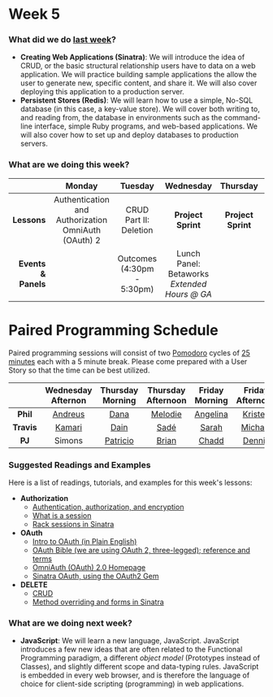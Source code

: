# Week 5

### What did we do [last week](/w04/README.md)?

- **Creating Web Applications (Sinatra)**: We will introduce the idea of CRUD, or the basic structural relationship users have to data on a web application. We will practice building sample applications the allow the user to generate new, specific content, and share it. We will also cover deploying this application to a production server.
- **Persistent Stores (Redis)**: We will learn how to use a simple, No-SQL database (in this case, a key-value store). We will cover both writing to, and reading from, the database in environments such as the command-line interface, simple Ruby programs, and web-based applications. We will also cover how to set up and deploy databases to production servers.

### What are we doing this week?

|    | Monday | Tuesday | Wednesday | Thursday | Friday |
|---:|:------:|:-------:|:---------:|:--------:|:------:|
| **Lessons** | Authentication and Authorization<br>OmniAuth (OAuth) 2| CRUD Part II: Deletion | **Project Sprint** | **Project Sprint** | **Project Sprint** |
| **Events &amp; Panels** | | Outcomes<br/>(4:30pm - 5:30pm) | Lunch Panel: Betaworks<br>*Extended Hours @ GA* | | Code Reviews (2:30pm - 5:30pm) |

# Paired Programming Schedule

Paired programming sessions will consist of two [Pomodoro][pomodoro] cycles of [25 minutes][timer] each with a 5 minute break. Please come prepared with a User Story so that the time can be best utilized. 

|            | Wednesday<br>Afternon | Thursday<br>Morning | Thursday<br>Afternoon | Friday<br>Morning | Friday<br> Afternoon |
|:----------:|:-------:|:--------:|:-------:|:--------:|:-------:|
|  **Phil**  | [Andreus][andreus] | [Dana][dana]     | [Melodie][melodie] | [Angelina][angelina] | [Kristen][kristen] |
| **Travis** | [Kamari][kamari]  | [Dain][dain] | [Sadé][sade]    | [Sarah][sarah]    | [Michael][michael] |
|   **PJ**   | Simons  | [Patricio][patricio] | [Brian][brian]   | [Chadd][chadd]    | [Dennis][dennis]  |

[sade]: https://github.com/Sadestevens/sexy_project
[sarah]: https://github.com/sarahmcalear/project_one
[chadd]: https://github.com/chaddpaul/elabarate_project
[melodie]: https://github.com/melmalfa/hitch_hikely_app
[patricio]: https://github.com/Patdel/perdito
[kristen]: https://github.com/krismacfarlane/betweenlines
[kamari]: https://github.com/brainyandbrown/forum_app
[dana]: https://github.com/danadflip/first_project
[michael]: https://github.com/hammer7402/gamer_input
[dain]: https://github.com/rugger403/WDI_Project_1
[brian]: https://github.com/Brucker1/ga_boards
[dennis]: https://github.com/CentroDL/karnak
[angelina]: https://github.com/ambethoney/linkedin_oauth
[andreus]: https://github.com/andresv2/futbook

[timer]: https://www.google.com/webhp?sourceid=chrome-instant&ion=1&espv=2&ie=UTF-8#q=25%20minute%20timer
[pomodoro]: http://en.wikipedia.org/wiki/Pomodoro_Technique

### Suggested Readings and Examples

Here is a list of readings, tutorials, and examples for this week's lessons:

- **Authorization**
  + [Authentication, authorization, and encryption](http://www.bu.edu/tech/services/security/resources/bestpractice/auth/)
  + [What is a session](http://machinesaredigging.com/2013/10/29/how-does-a-web-session-work/)
  + [Rack sessions in Sinatra](http://www.sinatrarb.com/faq.html#sessions)
- **OAuth**
  + [Intro to OAuth (in Plain English)](http://blog.varonis.com/introduction-to-oauth/)
  + [OAuth Bible (we are using OAuth 2, three-legged); reference and terms](http://oauthbible.com/)
  + [OmniAuth (OAuth) 2.0 Homepage](http://oauth.net/2/)
  + [Sinatra OAuth, using the OAuth2 Gem](http://blog.gazler.com/blog/2012/01/11/oauth2-consumer-with-sinatra/)
- **DELETE**
  + [CRUD](http://en.wikipedia.org/wiki/Create,_read,_update_and_delete)
  + [Method overriding and forms in Sinatra](http://mikeebert.tumblr.com/post/26877173686/quick-tip-using-put-and-delete-in-sinatra)

### What are we doing next week?

- **JavaScript**: We will learn a new language, JavaScript. JavaScript introduces a few new ideas that are often related to the Functional Programming paradigm, a different *object model* (Prototypes instead of Classes), and slightly different scope and data-typing rules. JavaScript is embedded in every web browser, and is therefore the language of choice for client-side scripting (programming) in web applications.
